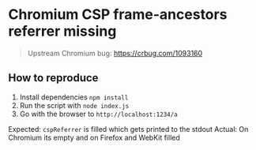 # Chromium CSP frame-ancestors referrer missing

> Upstream Chromium bug: https://crbug.com/1093160

## How to reproduce

1. Install dependencies `npm install`
2. Run the script with `node index.js`
3. Go with the browser to `http://localhost:1234/a`

Expected: `cspReferrer` is filled which gets printed to the stdout
Actual: On Chromium its empty and on Firefox and WebKit filled
